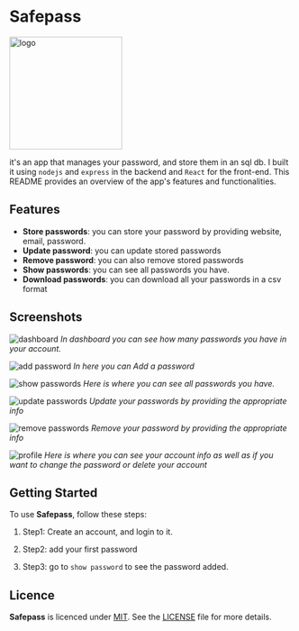 # Safepass
<img src="./media/safepass-logo.png" alt="logo" width="200"/>

it's an app that manages your password, and store them in an sql db. I built it using `nodejs` and `express` in the backend and `React` for the front-end. This README provides an overview of the app's features and functionalities.

## Features

- **Store passwords**: you can store your password by providing website, email, password.
- **Update password**: you can update stored passwords
- **Remove password**: you can also remove stored passwords
- **Show passwords**: you can see all passwords you have.
- **Download passwords**: you can download all your passwords in a csv format

## Screenshots

![dashboard](./media/dashboard.png)
_In dashboard you can see how many passwords you have in your account._

![add password](./media/addPass.png)
_In here you can Add a password_

![show passwords](./media/showpass.png)
_Here is where you can see all passwords you have._

![update passwords](./media/updatepass.png)
_Update your passwords by providing the appropriate info_

![remove passwords](./media/removepass.png)
_Remove your password by providing the appropriate info_

![profile](./media/profile.png)
_Here is where you can see your account info as well as if you want to change the password or delete your account_

## Getting Started

To use **Safepass**, follow these steps:

1. Step1: Create an account, and login to it.

2. Step2: add your first password

3. Step3: go to `show password` to see the password added.

## Licence

**Safepass** is licenced under [MIT](https://mit-license.org/). See the [LICENSE](LICENSE) file for more details.
